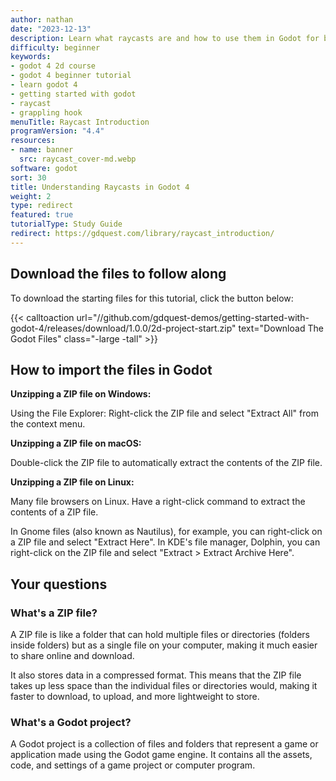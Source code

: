 ```yaml
---
author: nathan
date: "2023-12-13"
description: Learn what raycasts are and how to use them in Godot for both 2D and 3D games. Discover how to set up raycast nodes, detect collisions, and implement common use cases like line of sight, ground detection, and instant-hit weapons.
difficulty: beginner
keywords:
- godot 4 2d course
- godot 4 beginner tutorial
- learn godot 4
- getting started with godot
- raycast
- grappling hook
menuTitle: Raycast Introduction
programVersion: "4.4"
resources:
- name: banner
  src: raycast_cover-md.webp
software: godot
sort: 30
title: Understanding Raycasts in Godot 4
weight: 2
type: redirect
featured: true
tutorialType: Study Guide
redirect: https://gdquest.com/library/raycast_introduction/
---
```


## Download the files to follow along

To download the starting files for this tutorial, click the button below:

{{< calltoaction 
url="//github.com/gdquest-demos/getting-started-with-godot-4/releases/download/1.0.0/2d-project-start.zip" 
text="Download The Godot Files"
class="-large -tall" >}}


## How to import the files in Godot

**Unzipping a ZIP file on Windows:**

Using the File Explorer: Right-click the ZIP file and select "Extract All" from the context menu.

**Unzipping a ZIP file on macOS:**

Double-click the ZIP file to automatically extract the contents of the ZIP file.

**Unzipping a ZIP file on Linux:**

Many file browsers on Linux. Have a right-click command to extract the contents of a ZIP file.

In Gnome files (also known as Nautilus), for example, you can right-click on a ZIP file and select "Extract Here".
In KDE's file manager, Dolphin, you can right-click on the ZIP file and select "Extract > Extract Archive Here".

## Your questions

### What's a ZIP file?

A ZIP file is like a folder that can hold multiple files or directories (folders inside folders) but as a single file on your computer, making it much easier to share online and download.

It also stores data in a compressed format. This means that the ZIP file takes up less space than the individual files or directories would, making it faster to download, to upload, and more lightweight to store.

### What's a Godot project?

A Godot project is a collection of files and folders that represent a game or application made using the Godot game engine. It contains all the assets, code, and settings of a game project or computer program.
